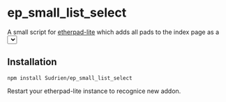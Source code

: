 ep_small_list_select
====================

A small script for [etherpad-lite](https://github.com/ether/etherpad-lite) which adds all pads to the index page as a <select>. Based on spruce/ep_small_list

## Installation
```console
npm install Sudrien/ep_small_list_select
```
Restart your etherpad-lite instance to recognice new addon.
